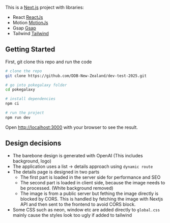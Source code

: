 This is a [Next.js](https://nextjs.org) project with libraries:

- React [ReactJs](https://react.dev)
- Motion [MotionJs](https://motion.dev/)
- Gsap [Gsap](https://gsap.com/)
- Tailwind [Tailwind](https://tailwindcss.com/)

## Getting Started

First, git clone this repo and run the code

```bash
# clone the repo
git clone https://github.com/DDB-New-Zealand/dev-test-2025.git

# go into pokegalaxy folder
cd pokegalaxy

# install dependencies
npm ci

# run the project
npm run dev
```

Open [http://localhost:3000](http://localhost:3000) with your browser to see the result.

## Design decisions

- The barebone design is generated with OpenAI (This includes background, logo)
- The application uses a list -> details approach using `dynamic route`
- The details page is designed in two parts
  - The first part is loaded in the server side for performance and SEO
  - The second part is loaded in client side, because the image needs to be processed. (White background removed)
  - The image is from a public server but fething the image directly is blocked by CORS. This is handled by fetching the image
    with Nextjs API and then sent to the frontend to avoid CORS block.
- Some CSS such as neon, window etc are added directly to `global.css` mainly cause the styles look too ugly if added to tailwind
